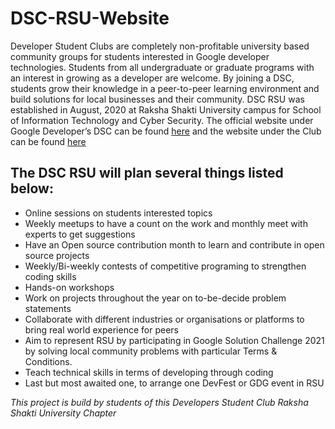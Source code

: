 # DSC-RSU-Website

Developer Student Clubs are completely non-profitable university based community groups for students interested in Google developer technologies. Students from all undergraduate or graduate programs with an interest in growing as a developer are welcome. By joining a DSC, students grow their knowledge in a peer-to-peer learning environment and build solutions for local businesses and their community.
DSC RSU was established in August, 2020 at Raksha Shakti University campus for School of Information Technology and Cyber Security. The official website under Google Developer’s DSC can be found [here](https://dsc.community.dev/raksha-shakti-university/) and the website under the Club can be found [here](https://dsc-rsu.github.io/DSC-RSU-Website/)

## The DSC RSU will plan several things listed below:

- Online sessions on students interested topics
- Weekly meetups to have a count on the work and monthly meet with experts to get suggestions
- Have an Open source contribution month to learn and contribute in open source projects
- Weekly/Bi-weekly contests of competitive programing to strengthen coding skills
- Hands-on workshops
- Work on projects throughout the year on to-be-decide problem statements
- Collaborate with different industries or organisations or platforms to bring real world experience for peers
- Aim to represent RSU by participating in Google Solution Challenge 2021 by solving local community problems with particular Terms & Conditions.
- Teach technical skills in terms of developing through coding
- Last but most awaited one, to arrange one DevFest or GDG event in RSU

*This project is build by students of this Developers Student Club Raksha Shakti University Chapter*